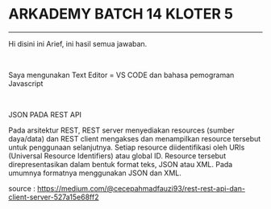 <h1>ARKADEMY BATCH 14 KLOTER 5</h1>
<hr>
<p>Hi disini ini Arief, ini hasil semua jawaban.</p><br>
<p>Saya mengunakan Text Editor = VS CODE dan bahasa pemograman Javascript</P><Br>
<p>JSON PADA REST API

Pada arsitektur REST, REST server menyediakan resources (sumber daya/data) dan REST client mengakses dan menampilkan resource tersebut untuk penggunaan selanjutnya. Setiap resource diidentifikasi oleh URIs (Universal Resource Identifiers) atau global ID. Resource tersebut direpresentasikan dalam bentuk format teks, JSON atau XML. Pada umumnya formatnya menggunakan JSON dan XML.

source : https://medium.com/@cecepahmadfauzi93/rest-rest-api-dan-client-server-527a15e68ff2</p>
